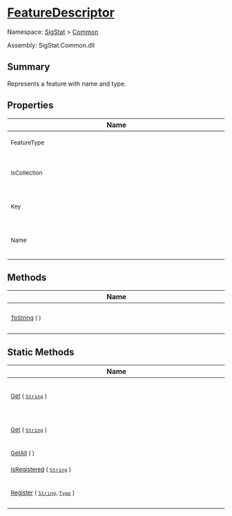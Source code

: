 # [FeatureDescriptor](./FeatureDescriptor.md)

Namespace: [SigStat]() > [Common](./README.md)

Assembly: SigStat.Common.dll

## Summary
Represents a feature with name and type.

## Properties

| Name | Summary | 
| --- | --- | 
| <div style="width:490px"><sub>FeatureType</sub></div>| <sub>Gets or sets the type of the feature.</sub></div>| <br>
| <div style="width:490px"><sub>IsCollection</sub></div>| <sub>Gets whether the type of the feature is List.</sub></div>| <br>
| <div style="width:490px"><sub>Key</sub></div>| <sub>Gets the unique key of the feature.</sub></div>| <br>
| <div style="width:490px"><sub>Name</sub></div>| <sub>Gets or sets a human readable name of the feature.</sub></div>| <br>


## Methods

| Name | Summary | 
| --- | --- | 
| <div style="width:490px"><sub>[ToString](./Methods/FeatureDescriptor-100663418.md) (  )</sub></div>| <sub>Returns a string represenatation of the FeatureDescriptor</sub></div>| <br>


## Static Methods

| Name | Summary | 
| --- | --- | 
| <div style="width:490px"><sub>[Get](./Methods/FeatureDescriptor-100663415.md) ( [`String`](https://docs.microsoft.com/en-us/dotnet/api/System.String) )</sub></div>| <sub>Gets the [FeatureDescriptor](https://github.com/hargitomi97/sigstat/blob/master/docs/md/SigStat/Common/FeatureDescriptor.md) specified by `key`.  Throws [System.Collections.Generic.KeyNotFoundException](https://docs.microsoft.com/en-us/dotnet/api/System.Collections.Generic.KeyNotFoundException) exception if there is no descriptor registered with the given key.</sub></div>| <br>
| <div style="width:490px"><sub>[Get](./Methods/FeatureDescriptor-100663417.md) ( [`String`](https://docs.microsoft.com/en-us/dotnet/api/System.String) )</sub></div>| <sub>Gets the [FeatureDescriptor-1](https://github.com/hargitomi97/sigstat/blob/master/docs/md/SigStat/Common/FeatureDescriptor-1.md) specified by `key`.  If the key is not registered yet, a new [FeatureDescriptor-1](https://github.com/hargitomi97/sigstat/blob/master/docs/md/SigStat/Common/FeatureDescriptor-1.md) is automatically created with the given key and type.</sub></div>| <br>
| <div style="width:490px"><sub>[GetAll](./Methods/FeatureDescriptor-100663416.md) (  )</sub></div>| <sub>Gets a dictionary of all registered feature descriptors</sub></div>| <br>
| <div style="width:490px"><sub>[IsRegistered](./Methods/FeatureDescriptor-100663413.md) ( [`String`](https://docs.microsoft.com/en-us/dotnet/api/System.String) )</sub></div>| <sub>Returns true, if there is a FeatureDescriptor registered with the given key</sub></div>| <br>
| <div style="width:490px"><sub>[Register](./Methods/FeatureDescriptor-100663414.md) ( [`String`](https://docs.microsoft.com/en-us/dotnet/api/System.String), [`Type`](https://docs.microsoft.com/en-us/dotnet/api/System.Type) )</sub></div>| <sub>Registers a new [FeatureDescriptor](https://github.com/hargitomi97/sigstat/blob/master/docs/md/SigStat/Common/FeatureDescriptor.md) with a given key.  If the FeatureDescriptor is allready registered, this function will  return a reference to the originally registered FeatureDescriptor.  to the a</sub></div>| <br>


